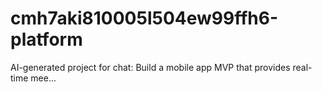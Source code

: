 # cmh7aki810005l504ew99ffh6-platform
AI-generated project for chat: Build a mobile app MVP that provides real-time mee...
